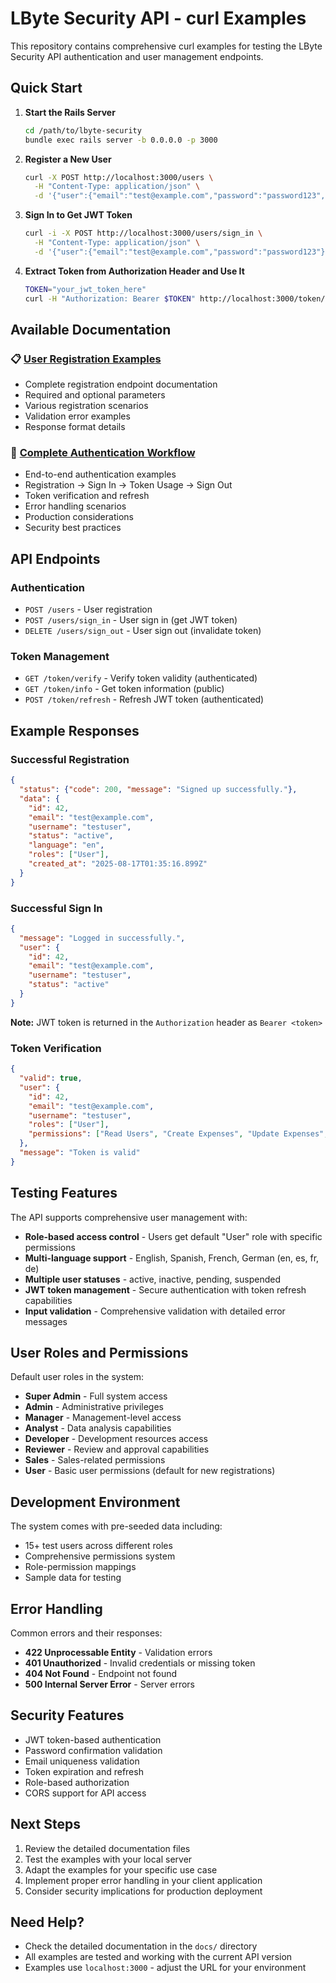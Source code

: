 # LByte Security API - curl Examples

This repository contains comprehensive curl examples for testing the LByte Security API authentication and user management endpoints.

## Quick Start

1. **Start the Rails Server**
   ```bash
   cd /path/to/lbyte-security
   bundle exec rails server -b 0.0.0.0 -p 3000
   ```

2. **Register a New User**
   ```bash
   curl -X POST http://localhost:3000/users \
     -H "Content-Type: application/json" \
     -d '{"user":{"email":"test@example.com","password":"password123","password_confirmation":"password123","username":"testuser"}}'
   ```

3. **Sign In to Get JWT Token**
   ```bash
   curl -i -X POST http://localhost:3000/users/sign_in \
     -H "Content-Type: application/json" \
     -d '{"user":{"email":"test@example.com","password":"password123"}}'
   ```

4. **Extract Token from Authorization Header and Use It**
   ```bash
   TOKEN="your_jwt_token_here"
   curl -H "Authorization: Bearer $TOKEN" http://localhost:3000/token/verify
   ```

## Available Documentation

### 📋 [User Registration Examples](./docs/api_registration_examples.md)
- Complete registration endpoint documentation
- Required and optional parameters
- Various registration scenarios
- Validation error examples
- Response format details

### 🔐 [Complete Authentication Workflow](./docs/complete_authentication_examples.md)
- End-to-end authentication examples
- Registration → Sign In → Token Usage → Sign Out
- Token verification and refresh
- Error handling scenarios
- Production considerations
- Security best practices

## API Endpoints

### Authentication
- `POST /users` - User registration
- `POST /users/sign_in` - User sign in (get JWT token)
- `DELETE /users/sign_out` - User sign out (invalidate token)

### Token Management
- `GET /token/verify` - Verify token validity (authenticated)
- `GET /token/info` - Get token information (public)
- `POST /token/refresh` - Refresh JWT token (authenticated)

## Example Responses

### Successful Registration
```json
{
  "status": {"code": 200, "message": "Signed up successfully."},
  "data": {
    "id": 42,
    "email": "test@example.com",
    "username": "testuser",
    "status": "active",
    "language": "en",
    "roles": ["User"],
    "created_at": "2025-08-17T01:35:16.899Z"
  }
}
```

### Successful Sign In
```json
{
  "message": "Logged in successfully.",
  "user": {
    "id": 42,
    "email": "test@example.com",
    "username": "testuser",
    "status": "active"
  }
}
```

**Note:** JWT token is returned in the `Authorization` header as `Bearer <token>`

### Token Verification
```json
{
  "valid": true,
  "user": {
    "id": 42,
    "email": "test@example.com",
    "username": "testuser",
    "roles": ["User"],
    "permissions": ["Read Users", "Create Expenses", "Update Expenses", "View Reports"]
  },
  "message": "Token is valid"
}
```

## Testing Features

The API supports comprehensive user management with:

- **Role-based access control** - Users get default "User" role with specific permissions
- **Multi-language support** - English, Spanish, French, German (en, es, fr, de)
- **Multiple user statuses** - active, inactive, pending, suspended
- **JWT token management** - Secure authentication with token refresh capabilities
- **Input validation** - Comprehensive validation with detailed error messages

## User Roles and Permissions

Default user roles in the system:
- **Super Admin** - Full system access
- **Admin** - Administrative privileges
- **Manager** - Management-level access
- **Analyst** - Data analysis capabilities  
- **Developer** - Development resources access
- **Reviewer** - Review and approval capabilities
- **Sales** - Sales-related permissions
- **User** - Basic user permissions (default for new registrations)

## Development Environment

The system comes with pre-seeded data including:
- 15+ test users across different roles
- Comprehensive permissions system
- Role-permission mappings
- Sample data for testing

## Error Handling

Common errors and their responses:

- **422 Unprocessable Entity** - Validation errors
- **401 Unauthorized** - Invalid credentials or missing token
- **404 Not Found** - Endpoint not found
- **500 Internal Server Error** - Server errors

## Security Features

- JWT token-based authentication
- Password confirmation validation
- Email uniqueness validation
- Token expiration and refresh
- Role-based authorization
- CORS support for API access

## Next Steps

1. Review the detailed documentation files
2. Test the examples with your local server
3. Adapt the examples for your specific use case
4. Implement proper error handling in your client application
5. Consider security implications for production deployment

## Need Help?

- Check the detailed documentation in the `docs/` directory
- All examples are tested and working with the current API version
- Examples use `localhost:3000` - adjust the URL for your environment
